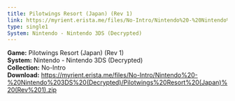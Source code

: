 ```yaml
---
title: Pilotwings Resort (Japan) (Rev 1)
link: https://myrient.erista.me/files/No-Intro/Nintendo%20-%20Nintendo%203DS%20(Decrypted)/Pilotwings%20Resort%20(Japan)%20(Rev%201).zip
type: single1
System: Nintendo - Nintendo 3DS (Decrypted)
---
```

<b>Game:</b> Pilotwings Resort (Japan) (Rev 1)<br>
<b>System:</b> Nintendo - Nintendo 3DS (Decrypted)<br>
<b>Collection:</b> No-Intro<br>
<b>Download:</b> https://myrient.erista.me/files/No-Intro/Nintendo%20-%20Nintendo%203DS%20(Decrypted)/Pilotwings%20Resort%20(Japan)%20(Rev%201).zip